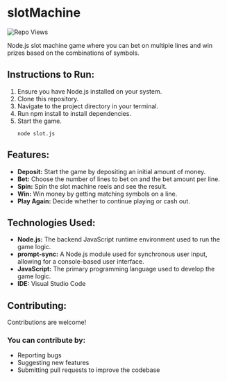 # slotMachine
 <div align="left">
	
  ![Repo Views](https://visitor-badge.laobi.icu/badge?page_id=SpencerVJones/slotMachine)
</div>

Node.js slot machine game where you can bet on multiple lines and win prizes based on the combinations of symbols.

## Instructions to Run:
1. Ensure you have Node.js installed on your system.
2. Clone this repository.
3. Navigate to the project directory in your terminal.
4. Run npm install to install dependencies.
5. Start the game.
   ```
   node slot.js
   ```

## Features:
- **Deposit:** Start the game by depositing an initial amount of money.
- **Bet:** Choose the number of lines to bet on and the bet amount per line.
- **Spin:** Spin the slot machine reels and see the result.
- **Win:** Win money by getting matching symbols on a line.
- **Play Again:** Decide whether to continue playing or cash out.

## Technologies Used:
- **Node.js:** The backend JavaScript runtime environment used to run the game logic.
- **prompt-sync:** A Node.js module used for synchronous user input, allowing for a console-based user interface.
- **JavaScript:** The primary programming language used to develop the game logic.
- **IDE:** Visual Studio Code

## Contributing:
Contributions are welcome! 

### You can contribute by:
-  Reporting bugs
-  Suggesting new features
-  Submitting pull requests to improve the codebase
